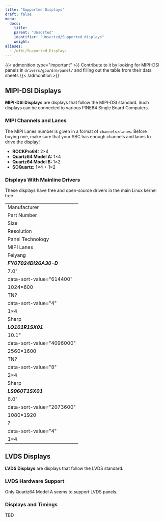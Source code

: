 ```yaml
---
title: "Supported Displays"
draft: false
menu:
  docs:
    title:
    parent: "Unsorted"
    identifier: "Unsorted/Supported_displays"
    weight:
aliases:
  - /wiki/Supported_Displays
---
```


{{< admonition type="important" >}}
 Contribute to it by looking for MIPI-DSI panels in `drivers/gpu/drm/panel/` and filling out the table from their data sheets
{{< /admonition >}}

## MIPI-DSI Displays

**MIPI-DSI Displays** are displays that follow the MIPI-DSI standard. Such displays can be connected to various PINE64 Single Board Computers.

### MIPI Channels and Lanes

The MIPI Lanes number is given in a format of `channels`&times;`lanes`. Before buying one, make sure that your SBC has enough channels and lanes to drive the display!

* **ROCKPro64:** 2&times;4
* **Quartz64 Model A:** 1&times;4
* **Quartz64 Model B:** 1&times;2
* **SOQuartz:** 1&times;4 + 1&times;2

### Displays With Mainline Drivers

These displays have free and open-source drivers in the main Linux kernel tree.

|     |
| --- |
| Manufacturer |
| Part Number |
| Size |
| Resolution |
| Panel Technology |
| MIPI Lanes |
| Feiyang |
| ***FY07024DI26A30-D*** |
| 7.0" |
| data-sort-value="614400" |
| 1024&times;600 |
| TN? |
| data-sort-value="4" |
| 1&times;4 |
| Sharp |
| ***LQ101R1SX01*** |
| 10.1" |
| data-sort-value="4096000" |
| 2560&times;1600 |
| TN? |
| data-sort-value="8" |
| 2&times;4 |
| Sharp |
| ***LS060T1SX01*** |
| 6.0" |
| data-sort-value="2073600" |
| 1080&times;1920 |
| ? |
| data-sort-value="4" |
| 1&times;4 |

## LVDS Displays

**LVDS Displays** are displays that follow the LVDS standard.

### LVDS Hardware Support

Only Quartz64 Model A seems to support LVDS panels.

### Displays and Timings

TBD
